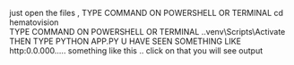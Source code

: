 just open the files ,
TYPE   COMMAND  ON POWERSHELL OR TERMINAL                  cd hematovision             
 TYPE COMMAND ON POWERSHELL OR TERMINAL          .\.venv\Scripts\Activate
 THEN  TYPE                                       PYTHON APP.PY 
 U HAVE SEEN SOMETHING LIKE     http:0.0.000.....  something like this ..
 click on that  you will see output
